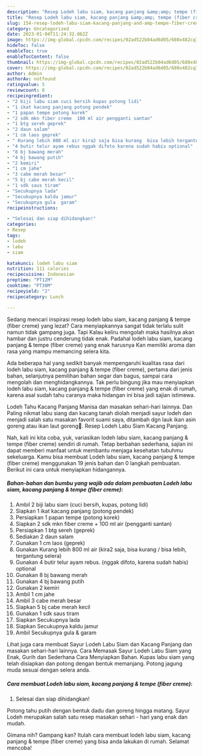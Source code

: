 ```yaml
---
description: "Resep Lodeh labu siam, kacang panjang &amp;amp; tempe (fiber creme) yang Enak Banget}"
title: "Resep Lodeh labu siam, kacang panjang &amp;amp; tempe (fiber creme) yang Enak Banget}"
slug: 154-resep-lodeh-labu-siam-kacang-panjang-and-amp-tempe-fiber-creme-yang-enak-banget
category: Uncategorized
date: 2023-01-04T11:24:32.062Z
image: https://img-global.cpcdn.com/recipes/02ad522b04ad6d05/680x482cq70/lodeh-labu-siam-kacang-panjang-tempe-fiber-creme-foto-resep-utama.jpg
hideToc: false
enableToc: true
enableTocContent: false
thumbnail: https://img-global.cpcdn.com/recipes/02ad522b04ad6d05/680x482cq70/lodeh-labu-siam-kacang-panjang-tempe-fiber-creme-foto-resep-utama.jpg
cover: https://img-global.cpcdn.com/recipes/02ad522b04ad6d05/680x482cq70/lodeh-labu-siam-kacang-panjang-tempe-fiber-creme-foto-resep-utama.jpg
author: Admin
authorAv: notfound
ratingvalue: 5
reviewcount: 8
recipeingredient:
- "2 biji labu siam cuci bersih kupas potong lidi"
- "1 ikat kacang panjang potong pendek"
- "1 papan tempe potong korek"
- "2 sdk mkn fiber creme  100 ml air pengganti santan"
- "1 btg sereh geprek"
- "2 daun salam"
- "1 cm laos geprek"
- " Kurang lebih 800 ml air kira2 saja bisa kurang  bisa lebih tergantung selera"
- "4 butir telur ayam rebus nggak difoto karena sudah habis optional"
- "8 bj bawang merah"
- "4 bj bawang putih"
- "2 kemiri"
- "1 cm jahe"
- "3 cabe merah besar"
- "5 bj cabe merah kecil"
- "1 sdk saus tiram"
- "Secukupnya lada"
- "Secukupnya kaldu jamur"
- "Secukupnya gula  garam"
recipeinstructions:

- "Selesai dan siap dihidangkan!"
categories:
- Resep
tags:
- lodeh
- labu
- siam

katakunci: lodeh labu siam 
nutrition: 111 calories
recipecuisine: Indonesian
preptime: "PT12M"
cooktime: "PT30M"
recipeyield: "2"
recipecategory: Lunch

---
```



Sedang mencari inspirasi resep lodeh labu siam, kacang panjang &amp; tempe (fiber creme) yang lezat? Cara menyiapkannya sangat tidak terlalu sulit namun tidak gampang juga. Tapi Kalau keliru mengolah maka hasilnya akan hambar dan justru cenderung tidak enak. Padahal lodeh labu siam, kacang panjang &amp; tempe (fiber creme) yang enak harusnya Kan memiliki aroma dan rasa yang mampu memancing selera kita.


Ada beberapa hal yang sedikit banyak mempengaruhi kualitas rasa dari lodeh labu siam, kacang panjang &amp; tempe (fiber creme), pertama dari jenis bahan, selanjutnya pemilihan bahan segar dan bagus, sampai cara mengolah dan menghidangkannya. Tak perlu bingung jika mau menyiapkan lodeh labu siam, kacang panjang &amp; tempe (fiber creme) yang enak di rumah, karena asal sudah tahu caranya maka hidangan ini bisa jadi sajian istimewa.

Lodeh Tahu Kacang Panjang Manisa dan masakan sehari-hari lainnya. Dan Paling nikmat labu siang dan kacang tanah diolah menjadi sayur lodeh dan menjadi salah satu masakan favorit suami saya, ditambah dgn lauk ikan asin goreng atau ikan laut goreng🥰. Resep Lodeh Labu Siam Kacang Panjang.


Nah, kali ini kita coba, yuk, variasikan lodeh labu siam, kacang panjang &amp; tempe (fiber creme) sendiri di rumah. Tetap berbahan sederhana, sajian ini dapat memberi manfaat untuk membantu menjaga kesehatan tubuhmu sekeluarga. Kamu bisa membuat Lodeh labu siam, kacang panjang &amp; tempe (fiber creme) menggunakan 19 jenis bahan dan 0 langkah pembuatan. Berikut ini cara untuk menyiapkan hidangannya.

<!--inarticleads1-->

##### Bahan-bahan dan bumbu yang wajib ada dalam pembuatan Lodeh labu siam, kacang panjang &amp; tempe (fiber creme):

1. Ambil 2 biji labu siam (cuci bersih, kupas, potong lidi)
1. Siapkan 1 ikat kacang panjang (potong pendek)
1. Persiapkan 1 papan tempe (potong korek)
1. Siapkan 2 sdk mkn fiber creme + 100 ml air (pengganti santan)
1. Persiapkan 1 btg sereh (geprek)
1. Sediakan 2 daun salam
1. Gunakan 1 cm laos (geprek)
1. Gunakan  Kurang lebih 800 ml air (kira2 saja, bisa kurang / bisa lebih, tergantung selera)
1. Gunakan 4 butir telur ayam rebus. (nggak difoto, karena sudah habis) optional
1. Gunakan 8 bj bawang merah
1. Gunakan 4 bj bawang putih
1. Gunakan 2 kemiri
1. Ambil 1 cm jahe
1. Ambil 3 cabe merah besar
1. Siapkan 5 bj cabe merah kecil
1. Gunakan 1 sdk saus tiram
1. Siapkan Secukupnya lada
1. Siapkan Secukupnya kaldu jamur
1. Ambil Secukupnya gula &amp; garam


Lihat juga cara membuat Sayur Lodeh Labu Siam dan Kacang Panjang dan masakan sehari-hari lainnya. Cara Memasak Sayur Lodeh Labu Siam yang Enak, Gurih dan Sederhana Cara Menyiapkan Bahan. Kupas labu siam yang telah disiapkan dan potong dengan bentuk memanjang. Potong jagung muda sesuai dengan selera anda. 

<!--inarticleads2-->

##### Cara membuat Lodeh labu siam, kacang panjang &amp; tempe (fiber creme):


1. Selesai dan siap dihidangkan!

Potong tahu putih dengan bentuk dadu dan goreng hingga matang. Sayur Lodeh merupakan salah satu resep masakan sehari - hari yang enak dan mudah. 

Gimana nih? Gampang kan? Itulah cara membuat lodeh labu siam, kacang panjang &amp; tempe (fiber creme) yang bisa anda lakukan di rumah. Selamat mencoba!
